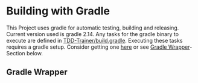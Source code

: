 
# Building with Gradle
This Project uses gradle for automatic testing, building and releasing. Current version used is gradle 2.14. Any tasks for the gradle binary to execute are defined in [TDD-Trainer/build.gradle](TDD-Trainer/build.gradle). Executing these tasks requires a gradle setup. Consider getting one [here](http://gradle.org/gradle-download/) or see [Gradle Wrapper](#gradle-wrapper)-Section below.

## Gradle Wrapper

